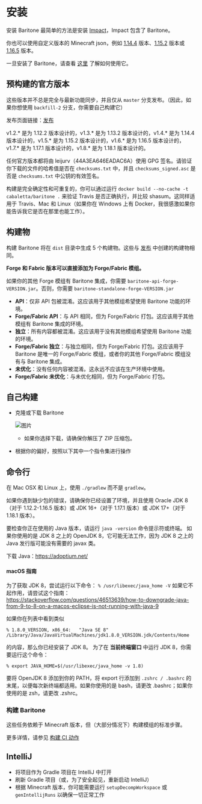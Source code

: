 # 安装

安装 Baritone 最简单的方法是安装 [Impact](https://impactclient.net/)，Impact 包含了 Baritone。

你也可以使用自定义版本的 Minecraft json，例如 [1.14.4](https://www.dropbox.com/s/rkml3hjokd3qv0m/1.14.4-Baritone.zip?dl=1) 版本、[1.15.2](https://www.dropbox.com/s/8rx6f0kts9hvd4f/1.15.2-Baritone.zip?dl=1) 版本或 [1.16.5](https://www.dropbox.com/s/i6f292o2i7o9acp/1.16.5-Baritone.zip?dl=1) 版本。

一旦安装了 Baritone，请查看 [这里](USAGE.md) 了解如何使用它。

## 预构建的官方版本
这些版本并不总是完全与最新功能同步，并且仅从 `master` 分支发布。（因此，如果你想使用 `backfill-2` 分支，你需要自己构建它）

发布页面链接：[发布](https://github.com/cabaletta/baritone/releases)

v1.2.* 是为 1.12.2 版本设计的，v1.3.* 是为 1.13.2 版本设计的，v1.4.* 是为 1.14.4 版本设计的，v1.5.* 是为 1.15.2 版本设计的，v1.6.* 是为 1.16.5 版本设计的，v1.7.* 是为 1.17.1 版本设计的，v1.8.* 是为 1.18.1 版本设计的。

任何官方版本都将由 leijurv（44A3EA646EADAC6A）使用 GPG 签名。请验证你下载的文件的哈希值是否在 `checksums.txt` 中，并且 `checksums_signed.asc` 是否是 `checksums.txt` 中公钥的有效签名。

构建是完全确定性和可重复的，你可以通过运行 `docker build --no-cache -t cabaletta/baritone .` 来验证 Travis 是否正确执行，并比较 shasum。这同样适用于 Travis、Mac 和 Linux（如果你在 Windows 上有 Docker，我很感激如果你能告诉我它是否在那里也能工作）。

## 构建物

构建 Baritone 将在 `dist` 目录中生成 5 个构建物。这些与 [发布](https://github.com/cabaletta/baritone/releases) 中创建的构建物相同。

**Forge 和 Fabric 版本可以直接添加为 Forge/Fabric 模组。**

如果你的其他 Forge 模组有 Baritone 集成，你需要 `baritone-api-forge-VERSION.jar`。否则，你需要 `baritone-standalone-forge-VERSION.jar`

- **API**：仅非 API 包被混淆。这应该用于其他模组希望使用 Baritone 功能的环境。
- **Forge/Fabric API**：与 API 相同，但为 Forge/Fabric 打包。这应该用于其他模组有 Baritone 集成的环境。
- **独立**：所有内容都被混淆。这应该用于没有其他模组希望使用 Baritone 功能的环境。
- **Forge/Fabric 独立**：与独立相同，但为 Forge/Fabric 打包。这应该用于 Baritone 是唯一的 Forge/Fabric 模组，或者你的其他 Forge/Fabric 模组没有与 Baritone 集成。
- **未优化**：没有任何内容被混淆。这永远不应该在生产环境中使用。
- **Forge/Fabric 未优化**：与未优化相同，但为 Forge/Fabric 打包。

## 自己构建
- 克隆或下载 Baritone

  ![图片](https://i.imgur.com/kbqBtoN.png)
  - 如果你选择下载，请确保你解压了 ZIP 压缩包。
- 根据你的偏好，按照以下其中一个指令集进行操作

## 命令行
在 Mac OSX 和 Linux 上，使用 `./gradlew` 而不是 `gradlew`。

如果你遇到缺少包的错误，请确保你已经设置了环境，并且使用 Oracle JDK 8（对于 1.12.2-1.16.5 版本）或 JDK 16+（对于 1.17.1 版本）或 JDK 17+（对于 1.18.1 版本）。

要检查你正在使用的 Java 版本，请运行 `java -version` 命令提示符或终端。
如果你使用的是 JDK 8 之上的 OpenJDK 8，它可能无法工作，因为 JDK 8 之上的 Java 发行版可能没有需要的 javax 类。

下载 Java：https://adoptium.net/
#### macOS 指南
为了获取 JDK 8，尝试运行以下命令：
`% /usr/libexec/java_home -V`
如果它不起作用，请尝试这个指南：https://stackoverflow.com/questions/46513639/how-to-downgrade-java-from-9-to-8-on-a-macos-eclipse-is-not-running-with-java-9

如果你在列表中看到类似

`% 1.8.0_VERSION, x86_64:	"Java SE 8"	/Library/Java/JavaVirtualMachines/jdk1.8.0_VERSION.jdk/Contents/Home`

的内容，那么你已经安装了 JDK 8。
为了在 **当前终端窗口** 中运行 JDK 8，你需要运行这个命令：

`% export JAVA_HOME=$(/usr/libexec/java_home -v 1.8)`

要将 OpenJDK 8 添加到你的 PATH，将 export 行添加到 `.zshrc / .bashrc` 的末尾，以便每次新终端都适用。如果你使用的是 bash，请更改 .bashrc；如果你使用的是 zsh，请更改 .zshrc。

### 构建 Baritone

这些任务依赖于 Minecraft 版本，但（大部分情况下）构建模组的标准步骤。

更多详情，请参见 [构建 CI 动作](/.github/workflows/gradle_build.yml)

## IntelliJ
- 将项目作为 Gradle 项目在 IntelliJ 中打开
- 刷新 Gradle 项目（或，为了安全起见，重新启动 IntelliJ）
- 根据 Minecraft 版本，你可能需要运行 `setupDecompWorkspace` 或 `genIntellijRuns` 以确保一切正常工作
